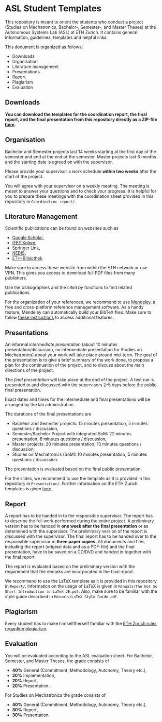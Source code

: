 ASL Student Templates
=====================

This repository is meant to orient the students who conduct a project (Studies on Mechatronics, Bachelor-, Semester-, and Master Theses) at the Autonomous Systems Lab (ASL) at ETH Zurich. It contains general information, guidelines, templates  and helpful links.

This document is organized as follows:

* Downloads
* Organisation
* Literature management
* Presentations
* Report
* Plagiarism
* Evaluation

## Downloads

**You can download the templates for the coordination report, the final report, and the final presentation from this repository directly as a ZIP-file [here](https://github.com/ethz-asl/asl-student-templates/archive/master.zip).**

## Organisation

Bachelor and Semester projects last 14 weeks starting at the first day of the semester and end at the end of the semester. Master projects last 6 months and the starting date is agreed on with the supervisor.

Please provide your supervisor a work schedule **within two weeks** after the start of the project.

You will agree with your supervisor on a weekly meeting. The meeting is meant to answer your questions and to check your progress. It is helpful for you to prepare these meetings with the coordination sheet provided in this repository in ``Coordination report/``.

## Literature Management

Scientific publications can be found on websites such as

- [Google Scholar](http://scholar.google.ch),
- [IEEE Xplore](http://ieeexplore.ieee.org/),
- [Springer Link](http://link.springer.com),
- [NEBIS](http://www.nebis.ch),
- [ETH-Bilbiothek](http://www.library.ethz.ch/).

Make sure to access these website from within the ETH network or use VPN. This gives you access to download full PDF files from many publishers.

Use the bibliographies and the *cited by* functions to find related publications.

For the organization of your references, we recommend to use [Mendeley](http://www.mendeley.com), a free and cross-platform reference management software. As a handy feature, Mendeley can automatically build your BibTeX files. Make sure to follow [these instructions](http://www.library.ethz.ch/en/Dienstleistungen/Publizieren-registrieren-verwalten/Mendeley-Institutional-Edition) to access additional features.

## Presentations

An informal _intermediate presentation_ (about 10 minutes presentation/discussion, no intermediate presentation for Studies on Mechatronics) about your work will take place around mid-term. The goal of the presentation is to give a brief summary of the work done, to propose a plan for the continuation of the project, and to discuss about the main directions of the project.

The _final presentation_ will take place at the end of the project. A test run is presented to and discussed with the supervisors 2–5 days before the public final presentation.

Exact dates and times for the intermediate and final presentations will be arranged by the lab administration.

The durations of the final presentations are

- Bachelor and Semester projects: 15 minutes presentation, 5 minutes questions / discussion,
- Semester/Bachelor Project with integrated SoM: 22 minutes presentation, 8 minutes questions / discussion,
- Master projects: 20 minutes presentation, 10 minutes questions / discussion,
- Studies on Mechatronics (SoM): 10 minutes presentation, 5 minutes questions / discussion.

The presentation is evaluated based on the final public presentation.

For the slides, we recommend to use the template as it is provided in this repository  in ``Presentation/``. Further information on the ETH Zurich templates is given [here](https://www1.ethz.ch/hk/docs/corporate_design/buero).

## Report

A report has to be handed in to the responsible supervisor. The report has to describe the full work performed during the entire project. A preliminary version has to be handed in **one week after the final presentation** or as determined with the supervisor. The preliminary version of the report is discussed with the supervisor. The final report has to be handed over to the responsible supervisor in **three paper copies**. All documents and files, including the report (original data and as a PDF-file) and the final presentation, have to be saved on a CD/DVD and handed in together with the final report.

The report is evaluated based on the preliminary version with the requirement that the remarks are incorporated in the final report.

We recommend to use the LaTeX template as it is provided in this repository in ``Report/``. Information on the usage of LaTeX is given in ``Manuals/The Not So Short Introduction to LaTeX 2E.pdf``. Also, make sure to be familiar with the style guide described in ``Manuals/LaTeX Style Guide.pdf``.

## Plagiarism

Every student has to make himself/herself familiar with the [ETH Zurich rules regarding plagiarism](http://www.ethz.ch/faculty/exams/plagiarism/index_EN).

## Evaluation

You will be evaluated according to the ASL evaluation sheet. For Bachelor, Semester, and Master Theses, the grade consists of

- **40%** General (Commitment, Methodology, Autonomy, Theory etc.),
- **20%** Implementation,
- **20%** Report,
- **20%** Presentation .

For Studies on Mechatronics the grade consists of

- **40%** General (Commitment, Methodology, Autonomy, Theory etc.),
- **30%** Report,
- **30%** Presentation.

